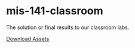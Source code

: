 # mis-141-classroom
The solution or final results to our classroom labs.

[Download Assets](https://github.com/eric-harms/mis-141-classroom/raw/master/assets.zip)
